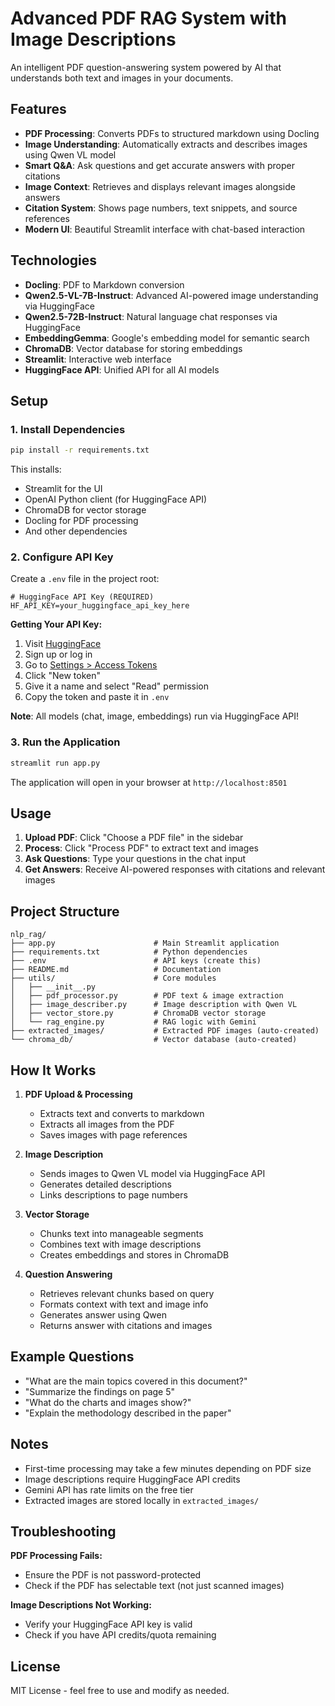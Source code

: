 # Advanced PDF RAG System with Image Descriptions

An intelligent PDF question-answering system powered by AI that understands both text and images in your documents.

## Features

- **PDF Processing**: Converts PDFs to structured markdown using Docling
- **Image Understanding**: Automatically extracts and describes images using Qwen VL model
- **Smart Q&A**: Ask questions and get accurate answers with proper citations
- **Image Context**: Retrieves and displays relevant images alongside answers
- **Citation System**: Shows page numbers, text snippets, and source references
- **Modern UI**: Beautiful Streamlit interface with chat-based interaction

## Technologies

- **Docling**: PDF to Markdown conversion
- **Qwen2.5-VL-7B-Instruct**: Advanced AI-powered image understanding via HuggingFace
- **Qwen2.5-72B-Instruct**: Natural language chat responses via HuggingFace
- **EmbeddingGemma**: Google's embedding model for semantic search
- **ChromaDB**: Vector database for storing embeddings
- **Streamlit**: Interactive web interface
- **HuggingFace API**: Unified API for all AI models

## Setup

### 1. Install Dependencies

```bash
pip install -r requirements.txt
```

This installs:
- Streamlit for the UI
- OpenAI Python client (for HuggingFace API)
- ChromaDB for vector storage
- Docling for PDF processing
- And other dependencies

### 2. Configure API Key

Create a `.env` file in the project root:

```env
# HuggingFace API Key (REQUIRED)
HF_API_KEY=your_huggingface_api_key_here
```

**Getting Your API Key:**
1. Visit [HuggingFace](https://huggingface.co/)
2. Sign up or log in
3. Go to [Settings > Access Tokens](https://huggingface.co/settings/tokens)
4. Click "New token"
5. Give it a name and select "Read" permission
6. Copy the token and paste it in `.env`

**Note**: All models (chat, image, embeddings) run via HuggingFace API!

### 3. Run the Application

```bash
streamlit run app.py
```

The application will open in your browser at `http://localhost:8501`

## Usage

1. **Upload PDF**: Click "Choose a PDF file" in the sidebar
2. **Process**: Click "Process PDF" to extract text and images
3. **Ask Questions**: Type your questions in the chat input
4. **Get Answers**: Receive AI-powered responses with citations and relevant images

## Project Structure

```
nlp_rag/
├── app.py                      # Main Streamlit application
├── requirements.txt            # Python dependencies
├── .env                        # API keys (create this)
├── README.md                   # Documentation
├── utils/                      # Core modules
│   ├── __init__.py
│   ├── pdf_processor.py        # PDF text & image extraction
│   ├── image_describer.py      # Image description with Qwen VL
│   ├── vector_store.py         # ChromaDB vector storage
│   └── rag_engine.py           # RAG logic with Gemini
├── extracted_images/           # Extracted PDF images (auto-created)
└── chroma_db/                  # Vector database (auto-created)
```

## How It Works

1. **PDF Upload & Processing**
   - Extracts text and converts to markdown
   - Extracts all images from the PDF
   - Saves images with page references

2. **Image Description**
   - Sends images to Qwen VL model via HuggingFace API
   - Generates detailed descriptions
   - Links descriptions to page numbers

3. **Vector Storage**
   - Chunks text into manageable segments
   - Combines text with image descriptions
   - Creates embeddings and stores in ChromaDB

4. **Question Answering**
   - Retrieves relevant chunks based on query
   - Formats context with text and image info
   - Generates answer using Qwen
   - Returns answer with citations and images

## Example Questions

- "What are the main topics covered in this document?"
- "Summarize the findings on page 5"
- "What do the charts and images show?"
- "Explain the methodology described in the paper"

## Notes

- First-time processing may take a few minutes depending on PDF size
- Image descriptions require HuggingFace API credits
- Gemini API has rate limits on the free tier
- Extracted images are stored locally in `extracted_images/`

## Troubleshooting

**PDF Processing Fails:**
- Ensure the PDF is not password-protected
- Check if the PDF has selectable text (not just scanned images)

**Image Descriptions Not Working:**
- Verify your HuggingFace API key is valid
- Check if you have API credits/quota remaining

## License

MIT License - feel free to use and modify as needed.

